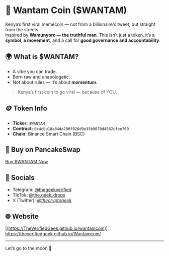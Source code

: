 # 🚀 Wantam Coin ($WANTAM)

Kenya’s first viral memecoin — not from a billionaire's tweet, but straight from the streets.  
Inspired by **Wamunyoro — the truthful man**. This isn’t just a token, it’s a **symbol, a movement**, and a call for **good governance and accountability**.

## 🌍 What is $WANTAM?
- A vibe you can trade.
- Born raw and unapologetic.
- Not about rules — it’s about **momentum**.

> Kenya’s first coin to go viral — because of YOU.

## 🪙 Token Info
- **Ticker:** `$WANTAM`
- **Contract:** `0x4cbb18a84da700f026d9e35b9070d4562cfee760`
- **Chain:** Binance Smart Chain (BSC)

## 🛒 Buy on PancakeSwap
[Buy $WANTAM Now](https://pancakeswap.finance/swap?outputCurrency=0x4cbb18a84da700f026d9e35b9070d4562cfee760)

## 📱 Socials
- Telegram: [@thegeekverified](https://t.me/thegeekverified)
- TikTok: [@the.geek_drops](https://tiktok.com/@the.geek_drops)
- X (Twitter): [@_thecryptogeek_](https://x.com/_thecryptogeek_?t=FZLQhiRlZ22-icrXlbWC6A&s=09)

## 🌐 Website
[(https://TheVerifiedGeek.github.io/wantamcoin)]
https://theverifiedgeek.github.io/Wantamcoin/

---

Let’s go to the moon 🚀
